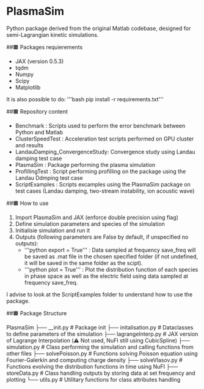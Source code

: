 # PlasmaSim

Python package derived from the original Matlab codebase, designed for semi-Lagrangian kinetic simulations. 


##🟧 Packages requierements

+ JAX (version 0.5.3)
+ tqdm
+ Numpy
+ Scipy
+ Matplotlib

It is also possible to do: '''bash pip install -r requirements.txt'''


##🟧 Repository content

+ Benchmark :                       Scripts used to perform the error benchmark between Python and Matlab
+ ClusterSpeedTest :                Acceleration test scripts performed on GPU cluster and results
+ LandauDamping_ConvergenceStudy:   Convergence study using Landau damping test case
+ PlasmaSim :                       Package performing the plasma simulation
+ ProfillingTest :                  Script performing profilling on the package using the Landau Ddmping test case
+ ScriptExamples :                  Scripts excamples using the PlasmaSim package on test cases (Landau damping, two-stream instability, ion acoustic wave)      


##🟧 How to use

1. Import PlasmaSim and JAX (enforce double precision using flag)
2. Define simulation parameters and species of the simulation
3. Initialisie simulation and run it
4. Outputs (following parameters are False by default, if unspecified no outputs):
    + '''python export = True''' : Data sampled at frequency save_freq will be saved as .mat file in the chosen specified folder (if not undefined, it will be saved in the same folder as the scipt).
    + '''python plot = True''' : Plot the distribution function of each species in phase space as well as the electric field using data sampled at frequency save_freq.

I advise to look at the ScriptExamples folder to understand how to use the package. 


##🟧 Package Structure

PlasmaSim
├── __init.py               # Package init
├── initalisation.py        # Dataclasses to define parameters of the simulation
├── lagrangeInterp.py       # JAX version of Lagrange Interpolation (⚠️ Not used, NuFI still using CubicSpline)
├── simulation.py           # Class performing the simulation and calling functions from other files
├── solvePoisson.py         # Functions solving Poisson equation using Fourier-Galerkin and computing charge density
├── solveVlasov.py          # Functions evolving the distribution functions in time using NuFI 
├── storeData.py            # Class handling outputs by storing data at set frequency and plotting 
└── utils.py                # Utilitary functions for class attributes handling